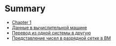 # Summary

- [Chapter 1](./chapter_1.md)
- [Данные в вычислительной машине](./data.md)
- [Перевод из одной системы в другую](./per.md)
- [Представление чисел в разрядной сетке в ВМ](./predst.md)
